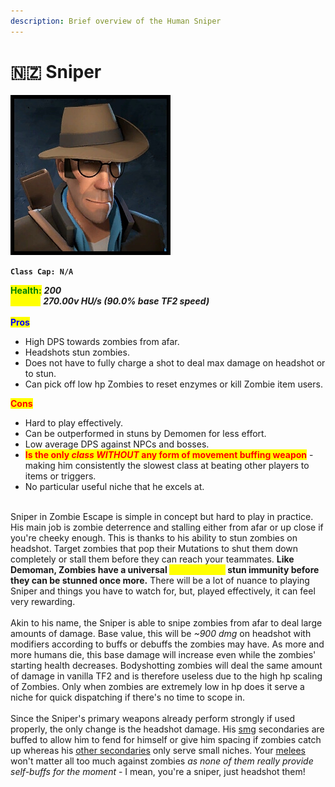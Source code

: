 ```yaml
---
description: Brief overview of the Human Sniper
---
```


# 🇳🇿 Sniper

![](../../../.gitbook/assets/Icon_sniper_blue.jpg)

**`Class Cap: N/A`**

<mark style="color:green;">**Health:**</mark> _**200**_\
<mark style="color:yellow;">**Speed:**</mark> _**270.00v HU/s (90.0% base TF2 speed)**_\
\
<mark style="color:blue;">**Pros**</mark>

* High DPS towards zombies from afar.
* Headshots stun zombies.
* Does not have to fully charge a shot to deal max damage on headshot or to stun.
* Can pick off low hp Zombies to reset enzymes or kill Zombie item users.

<mark style="color:red;">**Cons**</mark>

* Hard to play effectively.
* Can be outperformed in stuns by Demomen for less effort.
* Low average DPS against NPCs and bosses.
* <mark style="color:red;">**Is the only**</mark><mark style="color:red;">**&#x20;**</mark>_<mark style="color:red;">**class WITHOUT**</mark>_<mark style="color:red;">**&#x20;**</mark><mark style="color:red;">**any form of movement buffing weapon**</mark> - making him consistently the slowest class at beating other players to items or triggers.
* No particular useful niche that he excels at.

\
Sniper in Zombie Escape is simple in concept but hard to play in practice. His main job is zombie deterrence and stalling either from afar or up close if you're cheeky enough. This is thanks to his ability to stun zombies on headshot. Target zombies that pop their Mutations to shut them down completely or stall them before they can reach your teammates. **Like Demoman, Zombies have a universal&#x20;**<mark style="color:yellow;">**three second**</mark>**&#x20;stun immunity before they can be stunned once more.** There will be a lot of nuance to playing Sniper and things you have to watch for, but, played effectively, it can feel very rewarding.\
\
Akin to his name, the Sniper is able to snipe zombies from afar to deal large amounts of damage. Base value, this will be _\~900 dmg_ on headshot with modifiers according to buffs or debuffs the zombies may have. As more and more humans die, this base damage will increase even while the zombies' starting health decreases. Bodyshotting zombies will deal the same amount of damage in vanilla TF2 and is therefore useless due to the high hp scaling of Zombies. Only when zombies are extremely low in hp does it serve a niche for quick dispatching if there's no time to scope in.\
\
Since the Sniper's primary weapons already perform strongly if used properly, the only change is the headshot damage. His [smg](secondaries.md#cleaners-carbine) secondaries are buffed to allow him to fend for himself or give him spacing if zombies catch up whereas his [other secondaries](secondaries.md#jarate) only serve small niches. Your [melees](melees.md) won't matter all too much against zombies _as none of them really provide self-buffs for the moment_ - I mean, you're a sniper, just headshot them!
